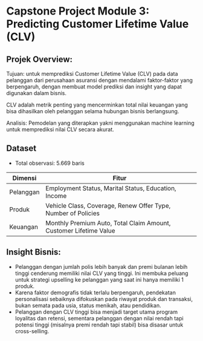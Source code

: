 # Capstone Project Module 3: Predicting Customer Lifetime Value (CLV)

## Projek Overview:
Tujuan: untuk memprediksi Customer Lifetime Value (CLV) pada data pelanggan dari perusahaan asuransi dengan mendalami faktor-faktor yang berpengaruh, dengan membuat model prediksi dan insight yang dapat digunakan dalam bisnis.

CLV adalah metrik penting yang mencerminkan total nilai keuangan yang bisa dihasilkan oleh pelanggan selama hubungan bisnis berlangsung.

Analisis:  Pemodelan yang diterapkan yakni menggunakan machine learning untuk memprediksi nilai CLV secara akurat.


## Dataset
- Total observasi: 5.669 baris
  
| Dimensi   | Fitur                                                             |
| --------- | ----------------------------------------------------------------- |
| Pelanggan | Employment Status, Marital Status, Education, Income              |
| Produk    | Vehicle Class, Coverage, Renew Offer Type, Number of Policies     |
| Keuangan  | Monthly Premium Auto, Total Claim Amount, Customer Lifetime Value |

## Insight Bisnis: 
- Pelanggan dengan jumlah polis lebih banyak dan premi bulanan lebih tinggi cenderung memiliki nilai CLV yang tinggi. Ini membuka peluang untuk strategi upselling ke pelanggan yang saat ini hanya memiliki 1 produk.
- Karena faktor demografis tidak terlalu berpengaruh, pendekatan personalisasi sebaiknya difokuskan pada riwayat produk dan transaksi, bukan semata pada usia, status menikah, atau pendidikan.
- Pelanggan dengan CLV tinggi bisa menjadi target utama program loyalitas dan retensi, sementara pelanggan dengan nilai rendah tapi potensi tinggi (misalnya premi rendah tapi stabil) bisa disasar untuk cross-selling.
